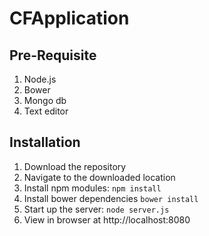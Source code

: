 # CFApplication

## Pre-Requisite
1. Node.js
2. Bower
3. Mongo db
4. Text editor

## Installation
1. Download the repository
2. Navigate to the downloaded location
3. Install npm modules: `npm install`
4. Install bower dependencies `bower install`
5. Start up the server: `node server.js`
6. View in browser at http://localhost:8080
